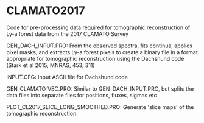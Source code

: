 # CLAMATO2017

Code for pre-processing data required for tomographic reconstruction of Ly-a forest data from the 2017 CLAMATO Survey

GEN_DACH_INPUT.PRO: From the observed spectra, fits continua, applies pixel masks, and extracts Ly-a forest pixels to create a binary file in a format appropriate for tomographic reconstruction using the Dachshund code (Stark et al 2015, MNRAS, 453, 311)

INPUT.CFG: Input ASCII file for Dachshund code

GEN_CLAMATO_VEC.PRO: Similar to GEN_DACH_INPUT.PRO, but splits the data files into separate files for positions, fluxes, sigmas etc

PLOT_CL2017_SLICE_LONG_SMOOTHED.PRO: Generate 'slice maps' of the tomographic reconstruction.
